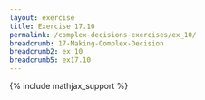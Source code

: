 ```yaml
---
layout: exercise
title: Exercise 17.10
permalink: /complex-decisions-exercises/ex_10/
breadcrumb: 17-Making-Complex-Decision
breadcrumb2: ex_10
breadcrumb5: ex17.10
---
```


{% include mathjax_support %}

